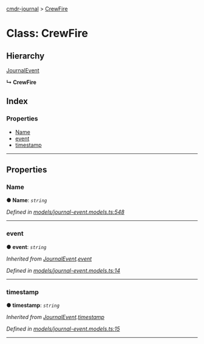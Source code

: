 [cmdr-journal](../README.md) > [CrewFire](../classes/crewfire.md)



# Class: CrewFire

## Hierarchy


 [JournalEvent](journalevent.md)

**↳ CrewFire**







## Index

### Properties

* [Name](crewfire.md#name)
* [event](crewfire.md#event)
* [timestamp](crewfire.md#timestamp)



---
## Properties
<a id="name"></a>

###  Name

**●  Name**:  *`string`* 

*Defined in [models/journal-event.models.ts:548](https://github.com/chrisbruford/cmdr-journal/blob/0588b1f/src/models/journal-event.models.ts#L548)*





___

<a id="event"></a>

###  event

**●  event**:  *`string`* 

*Inherited from [JournalEvent](journalevent.md).[event](journalevent.md#event)*

*Defined in [models/journal-event.models.ts:14](https://github.com/chrisbruford/cmdr-journal/blob/0588b1f/src/models/journal-event.models.ts#L14)*





___

<a id="timestamp"></a>

###  timestamp

**●  timestamp**:  *`string`* 

*Inherited from [JournalEvent](journalevent.md).[timestamp](journalevent.md#timestamp)*

*Defined in [models/journal-event.models.ts:15](https://github.com/chrisbruford/cmdr-journal/blob/0588b1f/src/models/journal-event.models.ts#L15)*





___


